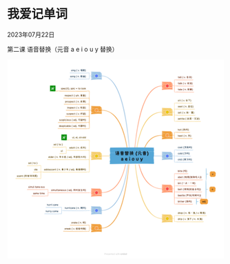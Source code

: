 # 我爱记单词
<div class="date">2023年07月22日</div>

第二课 语音替换（元音 a e i o u y 替换）
<div>
    <img id="content" src="pic/words/002.png">
</div>